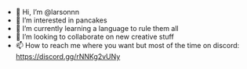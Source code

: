 - 👋 Hi, I’m @larsonnn
- 👀 I’m interested in pancakes
- 🌱 I’m currently learning a language to rule them all
- 💞️ I’m looking to collaborate on new creative stuff
- 📫 How to reach me where you want but most of the time on discord: https://discord.gg/rNNKg2vUNy
